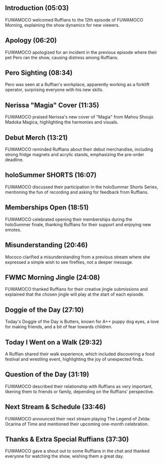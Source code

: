 ## Introduction (05:03)

FUWAMOCO welcomed Ruffians to the 12th episode of FUWAMOCO Morning, explaining the show dynamics for new viewers.

## Apology (06:20)

FUWAMOCO apologized for an incident in the previous episode where their pet Pero ran the show, causing distress among Ruffians.

## Pero Sighting (08:34)

Pero was seen at a Ruffian's workplace, apparently working as a forklift operator, surprising everyone with his new skills.

## Nerissa "Magia" Cover (11:35)

FUWAMOCO praised Nerissa's new cover of "Magia" from Mahou Shoujo Madoka Magica, highlighting the harmonies and visuals.

## Debut Merch (13:21)

FUWAMOCO reminded Ruffians about their debut merchandise, including strong fridge magnets and acrylic stands, emphasizing the pre-order deadline.

## holoSummer SHORTS (16:07)

FUWAMOCO discussed their participation in the holoSummer Shorts Series, mentioning the fun of recording and asking for feedback from Ruffians.

## Memberships Open (18:51)

FUWAMOCO celebrated opening their memberships during the holoSummer finale, thanking Ruffians for their support and enjoying new emotes.

## Misunderstanding (20:46)

Mococo clarified a misunderstanding from a previous stream where she expressed a simple wish to see fireflies, not a deeper message.

## FWMC Morning Jingle (24:08)

FUWAMOCO thanked Ruffians for their creative jingle submissions and explained that the chosen jingle will play at the start of each episode.

## Doggie of the Day (27:10)

Today's Doggie of the Day is Butters, known for A++ puppy dog eyes, a love for making friends, and a bit of fear towards children.

## Today I Went on a Walk (29:32)

A Ruffian shared their walk experience, which included discovering a food festival and wrestling event, highlighting the joy of unexpected finds.

## Question of the Day (31:19)

FUWAMOCO described their relationship with Ruffians as very important, likening them to friends or family, depending on the Ruffians' perspective.

## Next Stream & Schedule (33:46)

FUWAMOCO announced their next stream playing The Legend of Zelda: Ocarina of Time and mentioned their upcoming one-month celebration.

## Thanks & Extra Special Ruffians (37:30)

FUWAMOCO gave a shout out to some Ruffians in the chat and thanked everyone for watching the show, wishing them a great day.
